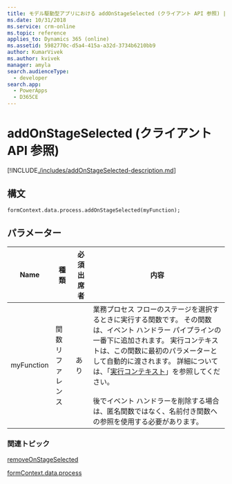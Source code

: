 ```yaml
---
title: モデル駆動型アプリにおける addOnStageSelected (クライアント API 参照) | Microsoft Docs
ms.date: 10/31/2018
ms.service: crm-online
ms.topic: reference
applies_to: Dynamics 365 (online)
ms.assetid: 5982770c-d5a4-415a-a32d-3734b6210bb9
author: KumarVivek
ms.author: kvivek
manager: amyla
search.audienceType:
  - developer
search.app:
  - PowerApps
  - D365CE
---
```

# <a name="addonstageselected-client-api-reference"></a>addOnStageSelected (クライアント API 参照)



[!INCLUDE[./includes/addOnStageSelected-description.md](./includes/addOnStageSelected-description.md)]

## <a name="syntax"></a>構文

`formContext.data.process.addOnStageSelected(myFunction);`

## <a name="parameter"></a>パラメーター

|Name|種類​​|必須出席者|内容|
|--|--|--|--|
|myFunction|関数リファレンス|あり|業務プロセス フローのステージを選択するときに実行する関数です。  その関数は、イベント ハンドラー パイプラインの一番下に追加されます。 実行コンテキストは、この関数に最初のパラメーターとして自動的に渡されます。 詳細については、「[実行コンテキスト](../../../clientapi-execution-context.md)」を参照してください。<br/><br/>後でイベント ハンドラーを削除する場合は、匿名関数ではなく、名前付き関数への参照を使用する必要があります。|

### <a name="related-topics"></a>関連トピック

[removeOnStageSelected](removeOnStageSelected.md)
 
[formContext.data.process](../../formContext-data-process.md)
 


